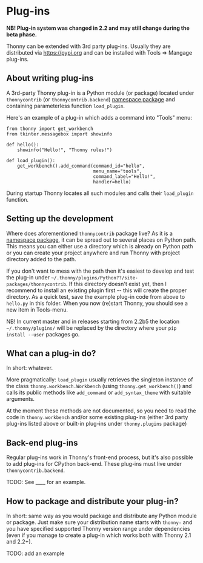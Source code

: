 # Plug-ins

**NB! Plug-in system was changed in 2.2 and may still change during the beta phase.**

Thonny can be extended with 3rd party plug-ins. Usually they are distributed via https://pypi.org and can be installed with Tools => Mangage plug-ins.

## About writing plug-ins

A 3rd-party Thonny plug-in is a Python module (or package) located under `thonnycontrib` (or `thonnycontrib.backend`) [namespace package](https://packaging.python.org/guides/packaging-namespace-packages/) and containing parameterless function ``load_plugin``.

Here's an example of a plug-in which adds a command into "Tools" menu:

```
from thonny import get_workbench
from tkinter.messagebox import showinfo

def hello():
    showinfo("Hello!", "Thonny rules!")

def load_plugin():
    get_workbench().add_command(command_id="hello",
                                menu_name="tools",
                                command_label="Hello!",
                                handler=hello)
```

During startup Thonny locates all such modules and calls their `load_plugin` function.

## Setting up the development

Where does aforementioned `thonnycontrib` package live? As it is a [namespace package](https://packaging.python.org/guides/packaging-namespace-packages/), it can be spread out to several places on Python path. This means you can either use a directory which is already on Python path or you can create your project anywhere and run Thonny with project directory added to the path.

If you don't want to mess with the path then it's easiest to develop and test the plug-in under `~/.thonny/plugins/Python??/site-packages/thonnycontrib`. If this directory doesn't exist yet, then I recommend to install an existing plugin first -- this will create the proper directory. As a quick test, save the example plug-in code from above to `hello.py` in this folder. When you now (re)start Thonny, you should see a new item in Tools-menu.

NB! In current master and in releases starting from 2.2b5 the location `~/.thonny/plugins/` will be replaced by the directory where your `pip install --user` packages go.


## What can a plug-in do?

In short: whatever. 

More pragmatically: ``load_plugin`` usually retrieves the singleton instance of the class ``thonny.workbench.Workbench`` (using ``thonny.get_workbench()``) and calls its public methods like ``add_command`` or ``add_syntax_theme`` with suitable arguments.

At the moment these methods are not documented, so you need to read the code in `thonny.workbench` and/or some existing plug-ins (either 3rd party plug-ins listed above or built-in plug-ins under `thonny.plugins` package)


## Back-end plug-ins

Regular plug-ins work in Thonny's front-end process, but it's also possible to add plug-ins for CPython back-end. These plug-ins must live under `thonnycontrib.backend`.

TODO: See ____ for an example.

## How to package and distribute your plug-in?

In short: same way as you would package and distribute any Python module or package. Just make sure your distribution name starts with `thonny-` and you have specified supported Thonny version range under dependencies (even if you manage to create a plug-in which works both with Thonny 2.1 and 2.2+). 

TODO: add an example
